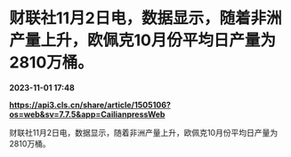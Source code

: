 # 财联社11月2日电，数据显示，随着非洲产量上升，欧佩克10月份平均日产量为2810万桶。

**2023-11-01 17:48**

**https://api3.cls.cn/share/article/1505106?os=web&sv=7.7.5&app=CailianpressWeb**

财联社11月2日电，数据显示，随着非洲产量上升，欧佩克10月份平均日产量为2810万桶。